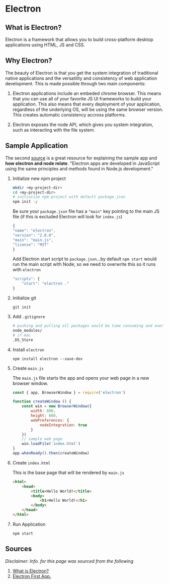 # Electron

## What is Electron?
Electron is a framework that allows you to build cross-platform desktop applications using HTML, JS and CSS.

## Why Electron?
The beauty of Electron is that you get the system integration of traditional native applications and the versatility and consistency of web application development. This is made possible through two main components:

1. Electron applications include an embeded chrome browser. This means that you can use all of your favorite JS UI frameworks to build your application. This also means that every deployment of your application, regardless of the underlying OS, will be using the same browser version. This creates automatic consistency accross platforms.

2. Electron exposes the node API, which gives you system integration, such as interacting with the file system.

## Sample Application
The second [source](#sources) is a great resource for explaining the sample app and **how electron and node relate**. "Electron apps are developed in JavaScript using the same principles and methods found in Node.js development."
1. Initialize new npm project
    ```sh
    mkdir <my-project-dir>
    cd <my-project-dir>
    # initialize npm project with default package.json
    npm init -y 
    ```
    Be sure your `package.json` file has a `"main"` key pointing to the main JS file (if this is excluded Electron will look for `index.js`)

    ```javascript
    {
    "name": "electron",
    "version": "2.0.0",
    "main": "main.js",
    "license": "MIT"
    }
    ```

    Add Electron start script to `package.json`...by default `npm start` would run the main script with Node, so we need to overwrite this so it runs with `electron`

    ```javascript
    "scripts": {
        "start": "electron ."
    }
    ```

2. Initialize git
    
    `git init`

3. Add `.gitignore`
    ```sh
    # pushing and pulling all packages would be time consuming and overwhelming
    node_modules/
    # if mac
    .DS_Store
    ```

4. Install `electron`
    
    `npm install electron --save-dev`

5. Create `main.js`

    The `main.js` file starts the app and opens your web page in a new browser window.

    ```javascript
    const { app, BrowserWindow } = require('electron')

    function createWindow () {
        const win = new BrowserWindow({
            width: 800,
            height: 600,
            webPreferences: {
                nodeIntegration: true
            }
        })
        // sample web page
        win.loadFile('index.html')
    }
    app.whenReady().then(createWindow)
    ```

6. Create `index.html`

    This is the base page that will be rendered by `main.js`

    ```html
    <html>
        <head>
            <title>Hello World!</title>
            <body>
                <h1>Hello World!</h1>
            </body>
        </head>
    </html>
    ```

7. Run Application

    `npm start`

## Sources
*Disclaimer: Info. for this page was sourced from the following*
1. [What is Electron?](https://brainhub.eu/blog/what-is-electron-js/)
2. [Electron First App.](https://www.electronjs.org/docs/tutorial/first-app)
